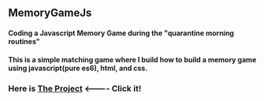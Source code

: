 ## MemoryGameJs

#### Coding a Javascript Memory Game during the "quarantine morning routines"

#### This is a simple  matching game where I build how to build a memory game using javascript(pure es6), html, and css.

### Here is [The Project](https://memorygamealibaba.netlify.app/) <---- Click it!
